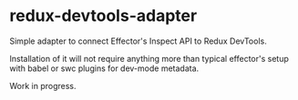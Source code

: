 # redux-devtools-adapter

Simple adapter to connect Effector's Inspect API to Redux DevTools.

Installation of it will not require anything more than typical effector's setup with babel or swc plugins for dev-mode metadata.

Work in progress.
